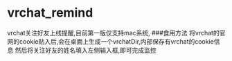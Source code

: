 # vrchat_remind
vrchat关注好友上线提醒,目前第一版仅支持mac系统,
###食用方法
将vrchat的官网的cookie贴入后,会在桌面上生成一个vrchatDir,内部保存有vrchat的cookie信息
然后将关注好友的姓名填入左侧输入框,即可完成监控

